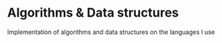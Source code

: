 # Algorithms & Data structures
Implementation of algorithms and data structures on the languages I use
